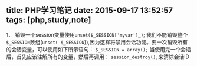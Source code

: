 title: PHP学习笔记
date: 2015-09-17 13:52:57
tags: [php,study,note]
---
1、
  销毁一个session变量使用```unset($_SESSION['myvar']_)```;
  我们不能销毁整个```$_SESSION```数组(```unset(
  $_SESSION```)),因为这样将禁用会话功能。要一次销毁所有的会话变量，可以使用如下所示语句：
  ```$_SESSION = array();```
  当使用完一个会话后，首先应该注解所有的变量，然后再调用：
  ```session_destroy();```来清除会话ID
